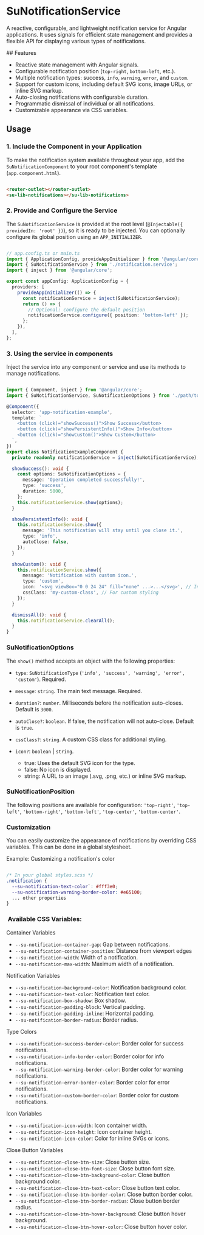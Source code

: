 # SuNotificationService
A reactive, configurable, and lightweight notification service for Angular applications. It uses signals for efficient state management and provides a flexible API for displaying various types of notifications.

## Features
- Reactive state management with Angular signals.
- Configurable notification position (`top-right`, `bottom-left`, etc.).
- Multiple notification types: success, `info`, `warning`, `error`, and `custom`.
- Support for custom icons, including default SVG icons, image URLs, or inline SVG markup.
- Auto-closing notifications with configurable duration.
- Programmatic dismissal of individual or all notifications.
- Customizable appearance via CSS variables.

## Usage
### 1. Include the Component in your Application
To make the notification system available throughout your app, add the `SuNotificationComponent` to your root component's template (`app.component.html`).

```HTML

<router-outlet></router-outlet>
<su-lib-notifications></su-lib-notifications>
```

### 2. Provide and Configure the Service
The `SuNotificationService` is provided at the root level (`@Injectable({ providedIn: 'root' })`), so it is ready to be injected. You can optionally configure its global position using an `APP_INITIALIZER`.

```TypeScript

// app.config.ts or main.ts
import { ApplicationConfig, provideAppInitializer } from '@angular/core';
import { SuNotificationService } from './notification.service';
import { inject } from '@angular/core';

export const appConfig: ApplicationConfig = {
  providers: [
    provideAppInitializer(() => {
      const notificationService = inject(SuNotificationService);
      return () => {
        // Optional: configure the default position
        notificationService.configure({ position: 'bottom-left' }); 
      };
    }),
  ],
};
```

### 3. Using the service in components
Inject the service into any component or service and use its methods to manage notifications.

```TypeScript

import { Component, inject } from '@angular/core';
import { SuNotificationService, SuNotificationOptions } from './path/to/notification.service';

@Component({
  selector: 'app-notification-example',
  template: `
    <button (click)="showSuccess()">Show Success</button>
    <button (click)="showPersistentInfo()">Show Info</button>
    <button (click)="showCustom()">Show Custom</button>
  `,
})
export class NotificationExampleComponent {
  private readonly notificationService = inject(SuNotificationService);

  showSuccess(): void {
    const options: SuNotificationOptions = {
      message: 'Operation completed successfully!',
      type: 'success',
      duration: 5000,
    };
    this.notificationService.show(options);
  }

  showPersistentInfo(): void {
    this.notificationService.show({
      message: 'This notification will stay until you close it.',
      type: 'info',
      autoClose: false,
    });
  }

  showCustom(): void {
    this.notificationService.show({
      message: 'Notification with custom icon.',
      type: 'custom',
      icon: '<svg viewBox="0 0 24 24" fill="none" ...>...</svg>', // Inline SVG
      cssClass: 'my-custom-class', // For custom styling
    });
  }

  dismissAll(): void {
    this.notificationService.clearAll();
  }
}
```

### SuNotificationOptions
The `show()` method accepts an object with the following properties:

- `type`: `SuNotificationType` (`'info', 'success', 'warning', 'error', 'custom'`). Required.

- `message`: `string`. The main text message. Required.

- `duration?`: `number`. Milliseconds before the notification auto-closes. Default is `3000`.

- `autoClose?`: `boolean`. If false, the notification will not auto-close. Default is `true`.

- `cssClass?`: `string`. A custom CSS class for additional styling.

- `icon?`: `boolean` | `string`.

	- true: Uses the default SVG icon for the type.
	- false: No icon is displayed.
	- string: A URL to an image (.svg, .png, etc.) or inline SVG markup.

### SuNotificationPosition
The following positions are available for configuration:
`'top-right'`, `'top-left'`, `'bottom-right'`, `'bottom-left'`, `'top-center'`, `'bottom-center'`.

### Customization
You can easily customize the appearance of notifications by overriding CSS variables. This can be done in a global stylesheet.

Example: Customizing a notification's color

```CSS

/* In your global styles.scss */
.notification {
  --su-notification-text-color`: #fff3e0;
  --su-notification-warning-border-color: #e65100;
  ... other properties
}
```

###	 Available CSS Variables:

Container Variables

- `--su-notification-container-gap`: Gap between notifications.
- `--su-notification-container-position`: Distance from viewport edges
- `--su-notification-width`: Width of a notification. 
- `--su-notification-max-width`: Maximum width of a notification.

Notification Variables
- `--su-notification-background-color`: Notification background color.
- `--su-notification-text-color`: Notification text color.
- `--su-notification-box-shadow`: Box shadow.
- `--su-notification-padding-block`: Vertical padding.
- `--su-notification-padding-inline`: Horizontal padding.
- `--su-notification-border-radius`: Border radius.

Type Colors
- `--su-notification-success-border-color`: Border color for success notifications.
- `--su-notification-info-border-color`: Border color for info notifications.
- `--su-notification-warning-border-color`: Border color for warning notifications.
- `--su-notification-error-border-color`: Border color for error notifications.
- `--su-notification-custom-border-color`: Border color for custom notifications.

Icon Variables
- `--su-notification-icon-width`: Icon container width.
- `--su-notification-icon-height`: Icon container height.
- `--su-notification-icon-color`: Color for inline SVGs or icons.

Close Button Variables
- `--su-notification-close-btn-size`: Close button size.
- `--su-notification-close-btn-font-size`: Close button font size.
- `--su-notification-close-btn-background-color`: Close button background color.
- `--su-notification-close-btn-text-color`: Close button text color.
- `--su-notification-close-btn-border-color`: Close button border color.
- `--su-notification-close-btn-border-radius`: Close button border radius.
- `--su-notification-close-btn-hover-background`: Close button hover background.
- `--su-notification-close-btn-hover-color`: Close button hover color.
